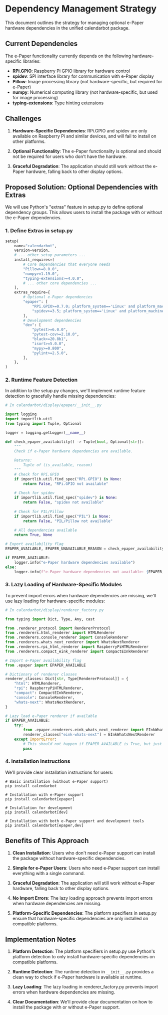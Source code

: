 # Dependency Management Strategy

This document outlines the strategy for managing optional e-Paper hardware dependencies in the unified calendarbot package.

## Current Dependencies

The e-Paper functionality currently depends on the following hardware-specific libraries:

- **RPi.GPIO**: Raspberry Pi GPIO library for hardware control
- **spidev**: SPI interface library for communication with e-Paper display
- **Pillow**: Image processing library (not hardware-specific, but required for e-Paper)
- **numpy**: Numerical computing library (not hardware-specific, but used for image processing)
- **typing-extensions**: Type hinting extensions

## Challenges

1. **Hardware-Specific Dependencies**: RPi.GPIO and spidev are only available on Raspberry Pi and similar devices, and will fail to install on other platforms.

2. **Optional Functionality**: The e-Paper functionality is optional and should not be required for users who don't have the hardware.

3. **Graceful Degradation**: The application should still work without the e-Paper hardware, falling back to other display options.

## Proposed Solution: Optional Dependencies with Extras

We will use Python's "extras" feature in setup.py to define optional dependency groups. This allows users to install the package with or without the e-Paper dependencies.

### 1. Define Extras in setup.py

```python
setup(
    name="calendarbot",
    version=version,
    # ... other setup parameters ...
    install_requires=[
        # Core dependencies that everyone needs
        "Pillow>=8.0.0",
        "numpy>=1.19.0",
        "typing-extensions>=4.0.0",
        # ... other core dependencies ...
    ],
    extras_require={
        # Optional e-Paper dependencies
        "epaper": [
            "RPi.GPIO>=0.7.0; platform_system=='Linux' and platform_machine in ('armv7l', 'armv6l', 'aarch64')",
            "spidev>=3.5; platform_system=='Linux' and platform_machine in ('armv7l', 'armv6l', 'aarch64')",
        ],
        # Development dependencies
        "dev": [
            "pytest>=6.0.0",
            "pytest-cov>=2.10.0",
            "black>=20.8b1",
            "isort>=5.0.0",
            "mypy>=0.800",
            "pylint>=2.5.0",
        ],
    },
)
```

### 2. Runtime Feature Detection

In addition to the setup.py changes, we'll implement runtime feature detection to gracefully handle missing dependencies:

```python
# In calendarbot/display/epaper/__init__.py

import logging
import importlib.util
from typing import Tuple, Optional

logger = logging.getLogger(__name__)

def check_epaper_availability() -> Tuple[bool, Optional[str]]:
    """
    Check if e-Paper hardware dependencies are available.
    
    Returns:
        Tuple of (is_available, reason)
    """
    # Check for RPi.GPIO
    if importlib.util.find_spec("RPi.GPIO") is None:
        return False, "RPi.GPIO not available"
    
    # Check for spidev
    if importlib.util.find_spec("spidev") is None:
        return False, "spidev not available"
    
    # Check for PIL/Pillow
    if importlib.util.find_spec("PIL") is None:
        return False, "PIL/Pillow not available"
    
    # All dependencies available
    return True, None

# Export availability flag
EPAPER_AVAILABLE, EPAPER_UNAVAILABLE_REASON = check_epaper_availability()

if EPAPER_AVAILABLE:
    logger.info("e-Paper hardware dependencies available")
else:
    logger.info(f"e-Paper hardware dependencies not available: {EPAPER_UNAVAILABLE_REASON}")
```

### 3. Lazy Loading of Hardware-Specific Modules

To prevent import errors when hardware dependencies are missing, we'll use lazy loading for hardware-specific modules:

```python
# In calendarbot/display/renderer_factory.py

from typing import Dict, Type, Any, cast

from .renderer_protocol import RendererProtocol
from .renderers.html_renderer import HTMLRenderer
from .renderers.console_renderer import ConsoleRenderer
from .renderers.whats_next_renderer import WhatsNextRenderer
from .renderers.rpi_html_renderer import RaspberryPiHTMLRenderer
from .renderers.compact_eink_renderer import CompactEInkRenderer

# Import e-Paper availability flag
from .epaper import EPAPER_AVAILABLE

# Dictionary of renderer classes
renderer_classes: Dict[str, Type[RendererProtocol]] = {
    "html": HTMLRenderer,
    "rpi": RaspberryPiHTMLRenderer,
    "compact": CompactEInkRenderer,
    "console": ConsoleRenderer,
    "whats-next": WhatsNextRenderer,
}

# Lazy load e-Paper renderer if available
if EPAPER_AVAILABLE:
    try:
        from .epaper.renderers.eink_whats_next_renderer import EInkWhatsNextRenderer
        renderer_classes["eink-whats-next"] = EInkWhatsNextRenderer
    except ImportError:
        # This should not happen if EPAPER_AVAILABLE is True, but just in case
        pass
```

### 4. Installation Instructions

We'll provide clear installation instructions for users:

```
# Basic installation (without e-Paper support)
pip install calendarbot

# Installation with e-Paper support
pip install calendarbot[epaper]

# Installation for development
pip install calendarbot[dev]

# Installation with both e-Paper support and development tools
pip install calendarbot[epaper,dev]
```

## Benefits of This Approach

1. **Clean Installation**: Users who don't need e-Paper support can install the package without hardware-specific dependencies.

2. **Simple for e-Paper Users**: Users who need e-Paper support can install everything with a single command.

3. **Graceful Degradation**: The application will still work without e-Paper hardware, falling back to other display options.

4. **No Import Errors**: The lazy loading approach prevents import errors when hardware dependencies are missing.

5. **Platform-Specific Dependencies**: The platform specifiers in setup.py ensure that hardware-specific dependencies are only installed on compatible platforms.

## Implementation Notes

1. **Platform Detection**: The platform specifiers in setup.py use Python's platform detection to only install hardware-specific dependencies on compatible platforms.

2. **Runtime Detection**: The runtime detection in `__init__.py` provides a clean way to check if e-Paper hardware is available at runtime.

3. **Lazy Loading**: The lazy loading in renderer_factory.py prevents import errors when hardware dependencies are missing.

4. **Clear Documentation**: We'll provide clear documentation on how to install the package with or without e-Paper support.